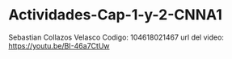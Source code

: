 # Actividades-Cap-1-y-2-CNNA1
Sebastian Collazos Velasco
Codigo: 104618021467
url del video: https://youtu.be/BI-46a7CtUw
